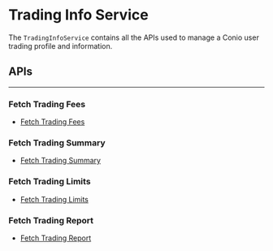 # Trading Info Service

The `TradingInfoService` contains all the APIs used to manage a Conio user trading profile and information.

## APIs
---

### Fetch Trading Fees
- [Fetch Trading Fees](FetchTradingFees.md)

### Fetch Trading Summary
- [Fetch Trading Summary](FetchTradingSummary.md)

### Fetch Trading Limits
- [Fetch Trading Limits](FetchTradingLimits.md)

### Fetch Trading Report
- [Fetch Trading Report](FetchTradingReport.md)
